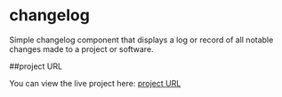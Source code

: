 # changelog
 Simple changelog component that displays a log or record of all notable changes made to a project or software.
 
##project URL

You can view the live project here: [project URL](https://mohanbhasin.github.io/changelog/)

